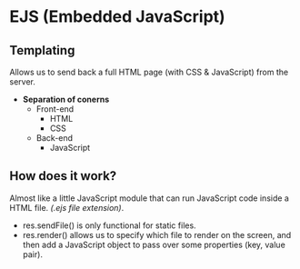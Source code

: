 # EJS (Embedded JavaScript)
## Templating
Allows us to send back a full HTML page (with CSS & JavaScript) from the server.
* __Separation of conerns__
    * Front-end
        * HTML
        * CSS
    * Back-end
        * JavaScript
## How does it work?
Almost like a little JavaScript module that can run JavaScript code inside a HTML file. *(.ejs file extension)*.
* res.sendFile() is only functional for static files.
* res.render() allows us to specify which file to render on the screen, and then add a JavaScript object to pass over some properties (key, value pair).